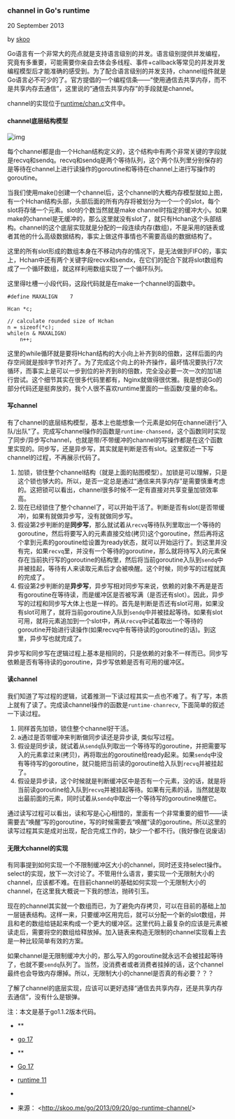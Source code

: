 

### channel in Go's runtime

20 September 2013

by [skoo](http://skoo.me/skoo.html)

Go语言有一个非常大的亮点就是支持语言级别的并发。语言级别提供并发编程，究竟有多重要，可能需要你亲自去体会多线程、事件+callback等常见的并发并发编程模型后才能准确的感受到。为了配合语言级别的并发支持，channel组件就是Go语言必不可少的了。官方提倡的一个编程信条——“使用通信去共享内存，而不是共享内存去通信”，这里说的”通信去共享内存”的手段就是channel。

channel的实现位于[runtime/chan.c](http://golang.org/src/pkg/runtime/chan.c)文件中。

#### channel底层结构模型

![img]()

每个channel都是由一个Hchan结构定义的，这个结构中有两个非常关键的字段就是recvq和sendq。recvq和sendq是两个等待队列，这个两个队列里分别保存的是等待在channel上进行读操作的goroutine和等待在channel上进行写操作的goroutine。

当我们使用make()创建一个channel后，这个channel的大概内存模型就如上图，有一个Hchan结构头部，头部后面的所有内存将被划分为一个一个的slot，每个slot将存储一个元素。slot的个数当然就是make channel时指定的缓冲大小。如果make的channel是无缓冲的，那么这里就没有slot了，就只有Hchan这个头部结构。channel的这个底层实现就是分配的一段连续内存(数组)，不是采用的链表或者其他的什么高级数据结构，事实上做这件事情也不需要高级的数据结构了。

这里的所有slot形成的数组本身在不移动内存的情况下，是无法做到FIFO的，事实上，Hchan中还有两个关键字段recvx和sendx，在它们的配合下就将slot数组构成了一个循环数组，就这样利用数组实现了一个循环队列。

这里得吐槽一小段代码，这段代码就是在make一个channel的函数中。

```
#define	MAXALIGN	7

Hcan *c;

// calculate rounded size of Hchan
n = sizeof(*c);
while(n & MAXALIGN)
	n++;

```

这里的while循环就是要将Hchan结构的大小向上补齐到8的倍数，这样后面的内存空间就是按8字节对齐了。为了完成这个向上的补齐操作，最坏情况要执行7次循环，而事实上是可以一步到位的补齐到8的倍数，完全没必要一次一次的加1进行尝试。这个细节其实在很多代码里都有，Nginx就做得很优雅。我是想说Go的部分代码还是挺奔放的，我个人很不喜欢runtime里面的一些函数/变量的命名。

#### 写channel

有了channel的底层结构模型，基本上也能想象一个元素是如何在channel进行”入队/出队”了。完成写channel操作的函数是`runtime·chansend`，这个函数同时实现了同步/异步写channel，也就是带/不带缓冲的channel的写操作都是在这个函数里实现的。同步写，还是异步写，其实就是判断是否有slot。这里叙述一下写channel的过程，不再展示代码了。

1. 加锁，锁住整个channel结构（就是上面的贴图模型）。加锁是可以理解，只是这个锁也够大的。所以，是否一定总是通过“通信来共享内存”是需要慎重考虑的。这把锁可以看出，channel很多时候不一定有直接对共享变量加锁效率高。
2. 现在已经锁住了整个channel了，可以开始干活了。判断是否有slot(是否带缓冲)，如果有就做异步写，没有就做同步写。
3. 假设第2步判断的是**同步写**，那么就试着从`recvq`等待队列里取出一个等待的goroutine，然后将要写入的元素直接交给(拷贝)这个goroutine，然后再将这个拿到元素的goroutine给设置为ready状态，就可以开始运行了。到这里并没有完，如果`recvq`里，并没有一个等待的goroutine，那么就将待写入的元素保存在当前执行写的goroutine的结构里，然后将当前goroutine入队到`sendq`中并被挂起，等待有人来读取元素后才会被唤醒。这个时候，同步写的过程就真的完成了。
4. 假设第2步判断的是**异步写**，异步写相对同步写来说，依赖的对象不再是是否有goroutine在等待读，而是缓冲区是否被写满（是否还有slot）。因此，异步写的过程和同步写大体上也是一样的。首先是判断是否还有slot可用，如果没有slot可用了，就将当前goroutine入队到`sendq`中并被挂起等待。如果有slot可用，就将元素追加到一个slot中，再从`recvq`中试着取出一个等待的goroutine开始进行读操作(如果recvq中有等待读的goroutine的话)。到这里，异步写也就完成了。

异步写和同步写在逻辑过程上基本是相同的，只是依赖的对象不一样而已。同步写依赖是否有等待读的goroutine，异步写依赖是否有可用的缓冲区。

#### 读channel

我们知道了写过程的逻辑，试着推测一下读过程其实一点也不难了。有了写，本质上就有了读了。完成读channel操作的函数是`runtime·chanrecv`, 下面简单的叙述一下读过程。

1. 同样首先加锁，锁住整个channel好干活。
2. a通过是否带缓冲来判断做同步读还是异步读, 类似写过程。
3. 假设是同步读，就试着从`sendq`队列取出一个等待写的goroutine，并把需要写入的元素拿过来(拷贝)，再将取出的goroutine给ready起来。如果`sendq`中没有等待写的goroutine，就只能把当前读的goroutine给入队到`recvq`并被挂起了。
4. 假设是异步读，这个时候就是判断缓冲区中是否有一个元素，没的话，就是将当前读goroutine给入队到`recvq`并被挂起等待。如果有元素的话，当然就是取出最前面的元素，同时试着从`sendq`中取出一个等待写的goroutine唤醒它。

通过读写过程可以看出，读和写是心心相惜的，里面有一个非常重要的细节——读需要去”唤醒”写的goroutine，写的时候需要去“唤醒”读的goroutine。所以这里的读写过程其实是成对出现，配合完成工作的，缺少一个都不行。(我好像在说废话)

#### 无限大channel的实现

有同事提到如何实现一个不限制缓冲区大小的channel，同时还支持select操作。select的实现，放下一次讨论了。不管用什么语言，要实现一个无限制大小的channel，应该都不难。在目前channel的基础如何实现一个无限制大小的channel，在这里我大概说一下我的想法，抛砖引玉。

现在的channel其实就一个数组而已，为了避免内存拷贝，可以在目前的基础上加一层链表结构。这样一来，只要缓冲区用完后，就可以分配一个新的slot数组，并且和老的数组给链起来构成一个更大的缓冲区。这里代码上最复杂的应该是元素被读走后，需要将空的数组给释放掉。加入链表来构造无限制的channel实现看上去是一种比较简单有效的方案。

如果channel是无限制缓冲大小的，那么写入的goroutine就永远不会被挂起等待了，也就不要`sendq`队列了。当然，没消费者或者消费者挂掉的话，这个channel最终也会导致内存爆掉。所以，无限制大小的channel是否真的有必要？？？

了解了channel的底层实现，应该可以更好选择“通信去共享内存，还是共享内存去通信”，没有什么是银弹。

注：本文是基于go1.1.2版本代码。

- **
- [go 17](http://skoo.me/categories.html#go-ref)


- **

- [Go 17](http://skoo.me/tags.html#Go-ref)

- [runtime 11](http://skoo.me/tags.html#runtime-ref)

- ​

- 来源： <<http://skoo.me/go/2013/09/20/go-runtime-channel/>>

